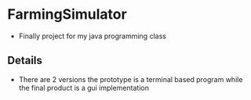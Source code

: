 # FarmingSimulator
- Finally project for my java programming class
## Details
- There are 2 versions the prototype is a terminal based program while the final product is a gui implementation
